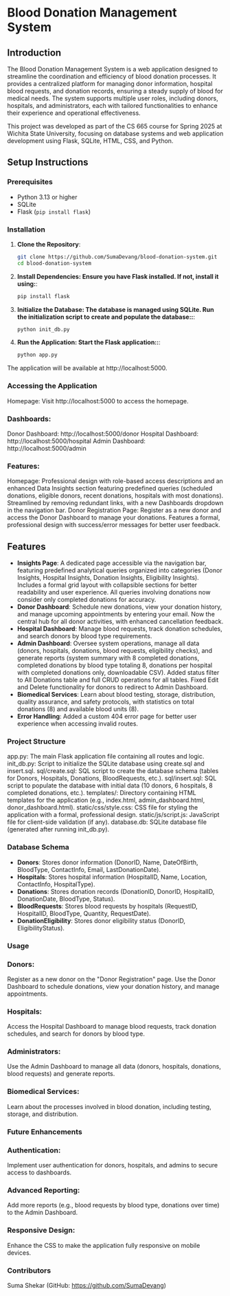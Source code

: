 # Blood Donation Management System

## Introduction

The Blood Donation Management System is a web application designed to streamline the coordination and efficiency of blood donation processes. It provides a centralized platform for managing donor information, hospital blood requests, and donation records, ensuring a steady supply of blood for medical needs. The system supports multiple user roles, including donors, hospitals, and administrators, each with tailored functionalities to enhance their experience and operational effectiveness.

This project was developed as part of the CS 665 course for Spring 2025 at Wichita State University, focusing on database systems and web application development using Flask, SQLite, HTML, CSS, and Python.

## Setup Instructions
### Prerequisites
- Python 3.13 or higher
- SQLite
- Flask (`pip install flask`)

### Installation
1. **Clone the Repository**:
   ```bash
   git clone https://github.com/SumaDevang/blood-donation-system.git
   cd blood-donation-system
   

2. **Install Dependencies: Ensure you have Flask installed. If not, install it using:**:
   ```bash
   pip install flask
   
3. **Initialize the Database: The database is managed using SQLite. 
     Run the initialization script to create and populate the database::**:
   ```bash
   python init_db.py
   
4. **Run the Application: Start the Flask application::**:
   ```bash
   python app.py
   
The application will be available at http://localhost:5000.

### Accessing the Application
Homepage: Visit http://localhost:5000 to access the homepage.

### Dashboards:
Donor Dashboard: http://localhost:5000/donor
Hospital Dashboard: http://localhost:5000/hospital
Admin Dashboard: http://localhost:5000/admin

### Features:
Homepage: Professional design with role-based access descriptions and an enhanced Data Insights section featuring predefined queries (scheduled donations, eligible donors, recent donations, hospitals with most donations). Streamlined by removing redundant links, with a new Dashboards dropdown in the navigation bar.
Donor Registration Page: Register as a new donor and access the Donor Dashboard to manage your donations. Features a formal, professional design with success/error messages for better user feedback.
## Features
- **Insights Page**: A dedicated page accessible via the navigation bar, featuring predefined analytical queries organized into categories (Donor Insights, Hospital Insights, Donation Insights, Eligibility Insights). Includes a formal grid layout with collapsible sections for better readability and user experience. All queries involving donations now consider only completed donations for accuracy.
- **Donor Dashboard**: Schedule new donations, view your donation history, and manage upcoming appointments by entering your email. Now the central hub for all donor activities, with enhanced cancellation feedback.
- **Hospital Dashboard**: Manage blood requests, track donation schedules, and search donors by blood type requirements.
- **Admin Dashboard**: Oversee system operations, manage all data (donors, hospitals, donations, blood requests, eligibility checks), and generate reports (system summary with 8 completed donations, completed donations by blood type totaling 8, donations per hospital with completed donations only, downloadable CSV). Added status filter to All Donations table and full CRUD operations for all tables. Fixed Edit and Delete functionality for donors to redirect to Admin Dashboard.
- **Biomedical Services**: Learn about blood testing, storage, distribution, quality assurance, and safety protocols, with statistics on total donations (8) and available blood units (8).
- **Error Handling**: Added a custom 404 error page for better user experience when accessing invalid routes.

### Project Structure
app.py: The main Flask application file containing all routes and logic.
init_db.py: Script to initialize the SQLite database using create.sql and insert.sql.
sql/create.sql: SQL script to create the database schema (tables for Donors, Hospitals, Donations, BloodRequests, etc.).
sql/insert.sql: SQL script to populate the database with initial data (10 donors, 6 hospitals, 8 completed donations, etc.).
templates/: Directory containing HTML templates for the application (e.g., index.html, admin_dashboard.html, donor_dashboard.html).
static/css/style.css: CSS file for styling the application with a formal, professional design.
static/js/script.js: JavaScript file for client-side validation (if any).
database.db: SQLite database file (generated after running init_db.py).

### Database Schema
- **Donors**: Stores donor information (DonorID, Name, DateOfBirth, BloodType, ContactInfo, Email, LastDonationDate).
- **Hospitals**: Stores hospital information (HospitalID, Name, Location, ContactInfo, HospitalType).
- **Donations**: Stores donation records (DonationID, DonorID, HospitalID, DonationDate, BloodType, Status).
- **BloodRequests**: Stores blood requests by hospitals (RequestID, HospitalID, BloodType, Quantity, RequestDate).
- **DonationEligibility**: Stores donor eligibility status (DonorID, EligibilityStatus).

### Usage
### Donors:
Register as a new donor on the "Donor Registration" page.
Use the Donor Dashboard to schedule donations, view your donation history, and manage appointments.
### Hospitals:
Access the Hospital Dashboard to manage blood requests, track donation schedules, and search for donors by blood type.
### Administrators:
Use the Admin Dashboard to manage all data (donors, hospitals, donations, blood requests) and generate reports.
### Biomedical Services:
Learn about the processes involved in blood donation, including testing, storage, and distribution.

### Future Enhancements
### Authentication: 
Implement user authentication for donors, hospitals, and admins to secure access to dashboards.
### Advanced Reporting: 
Add more reports (e.g., blood requests by blood type, donations over time) to the Admin Dashboard.
### Responsive Design: 
Enhance the CSS to make the application fully responsive on mobile devices.

### Contributors
Suma Shekar (GitHub: https://github.com/SumaDevang)


